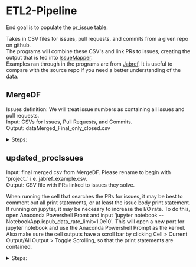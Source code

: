 # ETL2-Pipeline
End goal is to populate the pr_issue table.

Takes in CSV files for issues, pull requests, and commits from a given repo on github.\
The programs will combine these CSV's and link PRs to issues, creating the output that is fed into [IssueMapper](https://github.com/fabiojavamarcos/mapIssues2).\
Examples ran through in the programs are from [Jabref](https://github.com/JabRef/jabref). It is useful to compare with the source repo if you need a better understanding of the data.

## MergeDF
Issues definition: We will treat issue numbers as containing all issues and pull requests.\
Input: CSVs for Issues, Pull Requests, and Commits.\
Output: dataMerged_Final_only_closed.csv

<details>
<summary>Steps:</summary>
  
- Clean the data
  - Remove multiple commits for a single issue number (commits are only on prs). Ideally would be done by closed date, but that would be difficult so they are just done by last and assume they are already in order by closed date.
  - If issues data does not contain pull requests, create a copy of prs to later combine with issues.
  - Rename and remove certain columns from the corresponding dataframes.
- Merge Dataframes
  - Merge pull requests + issues = pull_commit.csv.
  - If issues contains prs already -> issues.csv. Otherwise concat prs onto issues and sort by issue number -> issues.csv.
  - Merge pull_commit with issues (with indicator on) to create the result dataframe.
- Clean results
  - Use the indicator (_merge) to assign values for isPR.
  - Remove any pr closed dates which are NaN.
- Create dataMerged_Final_only_closed.csv
</details>

## updated_procIssues
Input: final merged csv from MergeDF. Please rename to begin with 'project_' i.e. jabref_example.csv.\
Output: CSV file with PRs linked to issues they solve.

When running the cell that searches the PRs for issues, it may be best to comment out all print statements, or at least the issue body print statement. If running on jupyter, it may be necesary to increase the I/O rate. To do this, open Anaconda Powershell Promt and input 'jupyter notebook --NotebookApp.iopub_data_rate_limit=1.0e10'. This will open a new port for jupyter notebook and use the Anaconda Powershell Prompt as the kernel. Also make sure the cell outputs have a scroll bar by clicking Cell > Current Output/All Output > Toggle Scrolling, so that the print statements are contained.

<details>
<summary>Steps:</summary>
  
- Setup input and outputs
- Search the PRs for issues
  - Will search for an octothorpe ('#').
  - Send a chunk of text with the octothorpe to clean it and make sure it has numbers and is therefore an issue number.
  - Add the PR's number and the issue number found to their corresponding list.
- Link the PRs and their issues
  - Check to make sure the issue number exists in the datafile and that it is not a PR.
  - Create dataframes containing data for PRs and linked issues.
- Merge input with the linked data
  - Clean and remove some columns
- Output the merged dataframes as two files (one has NaN replaced as 'NA')
</details>
